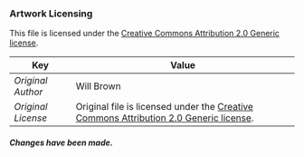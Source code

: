### Artwork Licensing

This file is licensed under the [Creative Commons Attribution 2.0 Generic license](https://creativecommons.org/licenses/by/2.0/deed.en).

| Key         | Value     |
| ----------- | ----------|
| *Original Author*    | Will Brown |
| *Original License*   | Original file is licensed under the [Creative Commons Attribution 2.0 Generic license](https://creativecommons.org/licenses/by/2.0/deed.en). |

##### Changes have been made.
